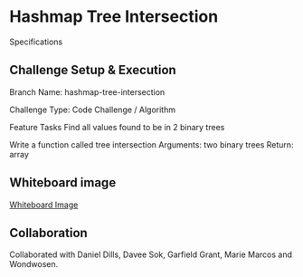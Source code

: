 # Hashmap Tree Intersection

Specifications

## Challenge Setup & Execution

Branch Name: hashmap-tree-intersection

Challenge Type: Code Challenge / Algorithm

Feature Tasks
Find all values found to be in 2 binary trees

Write a function called tree intersection
Arguments: two binary trees
Return: array

## Whiteboard image

[Whiteboard Image](/home/wonde/codefellows/code-401/data-structures-and-algorithms/python/code_challenges/images/HashmaptreeIntersection-Whiteboard.jpg)

## Collaboration

Collaborated with Daniel Dills, Davee Sok, Garfield Grant, Marie Marcos and Wondwosen. 
